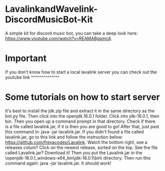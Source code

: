 # LavalinkandWavelink-DiscordMusicBot-Kit
A simple kit for discord music bot, you can take a deep look here: https://www.youtube.com/watch?v=REAMABgpmcA

# Important
If you don't know how to start a local lavalink server you can check out the youtube link ^^^^^^^^^^^^^^

# Some tutorials on how to start server
It's best to install the jdk.zip file and extract it in the same directory as the bot.py file.
Then click into the openjdk.16.0.1 folder.
Click into jdk-16.0.1, then bin.
Then you open up a command prompt in that directory.
Check if there is a file called lavalink.jar, if it is then you are good to go!
After that, just past this command in: java -jar lavalink.jar.
If you didn't found a file called lavalink.jar, go to this link and follow the instruction below: https://github.com/freyacodes/Lavalink.
Watch the bottom right, see a releases colum? Click on the newest release, sorted on the top.
See the file called Lavalink.jar? Download it!
Then you put the Lavalink.jar in the \openjdk-16.0.1_windows-x64_bin\jdk-16.0.1\bin\ directory.
Then run this command again: java -jar lavalink.jar.
It should work!
